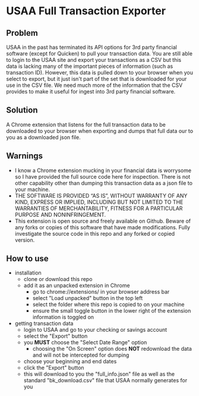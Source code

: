 # USAA Full Transaction Exporter

## Problem
USAA in the past has terminated its API options for 3rd party financial software (except for Quicken) to pull your transaction data.  You are still able to login to the USAA site and export your transactions as a CSV but this data is lacking many of the important pieces of information (such as transaction ID).  However, this data is pulled down to your browser when you select to export, but it just isn't part of the set that is downloaded for your use in the CSV file.  We need much more of the information that the CSV provides to make it useful for ingest into 3rd party financial software.

## Solution
A Chrome extension that listens for the full transaction data to be downloaded to your browser when exporting and dumps that full data our to you as a downloaded json file.

## Warnings
- I know a Chrome extension mucking in your financial data is worrysome so I have provided the full source code here for inspection.  There is not other capability other than dumping this transaction data as a json file to your machine.
- THE SOFTWARE IS PROVIDED “AS IS”, WITHOUT WARRANTY OF ANY KIND, EXPRESS OR IMPLIED, INCLUDING BUT NOT LIMITED TO THE WARRANTIES OF MERCHANTABILITY, FITNESS FOR A PARTICULAR PURPOSE AND NONINFRINGEMENT.
- This extension is open source and freely available on Github.  Beware of any forks or copies of this software that have made modifications.  Fully investigate the source code in this repo and any forked or copied version.


## How to use
- installation
    - clone or download this repo
    - add it as an unpacked extension in Chrome
        - go to chrome://extensions/ in your browser address bar
        - select "Load unpacked" button in the top left
        - select the folder where this repo is copied to on your machine
        - ensure the small toggle button in the lower right of the extension information is toggled on
- getting transaction data
    - login to USAA and go to your checking or savings account
    - select the "Export" button
    - you **MUST** choose the "Select Date Range" option
        - choosing the "On Screen" option does **NOT** redownload the data and will not be intercepted for dumping
    - choose your beginning and end dates
    - click the "Export" button
    - this will download to you the "full_info.json" file as well as the standard "bk_download.csv" file that USAA normally generates for you
    